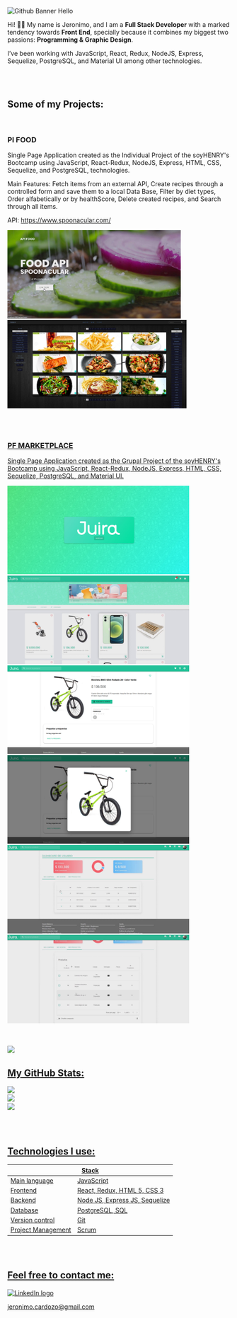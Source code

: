 ![Github Banner Hello](https://user-images.githubusercontent.com/2494062/202928686-7c70bd9f-ba6a-4b84-a07b-737f97c38802.jpg)


Hi! 👋🏻 My name is Jeronimo, and I am a <b>Full Stack Developer</b> with a marked tendency towards <b>Front End</b>, specially because it combines my biggest two passions: <b>Programming & Graphic Design</b>. 

I’ve been working with JavaScript, React, Redux, NodeJS, Express, Sequelize, PostgreSQL, and Material UI among other technologies.

<br/>
<br/>

<h2 align="left">Some of my Projects:</h2>

<br/>

<h3> PI FOOD </h3>
<p>Single Page Application created as the Individual Project of the soyHENRY's Bootcamp using JavaScript, React-Redux, NodeJS, Express, HTML, CSS, Sequelize, and PostgreSQL, technologies.</p>
  
<p>Main Features: Fetch items from an external API, Create recipes through a controlled form and save them to a local Data Base, Filter by diet types, Order alfabetically or by healthScore, Delete created recipes, and Search through all items.</p>

API: https://www.spoonacular.com/
</br>
           
<a href="https://github.com/jdcm182/jdcm182/blob/main/media/screencapture1.jpg"><img height="200" src="./media/screencapture1.jpg" />
<a href="https://github.com/jdcm182/jdcm182/blob/main/media/screencapture2.jpg"><img height="200" src="./media/screencapture2.jpg" />
<!-- <a href="https://github.com/jdcm182/PI-Food-J"> -->


<br/>
<br/>

<h3> PF MARKETPLACE </h3>
  <p>Single Page Application created as the Grupal Project of the soyHENRY's Bootcamp using JavaScript, React-Redux, NodeJS, Express, HTML, CSS, Sequelize, PostgreSQL, and Material UI. </p>
<!---
Main Features: Fetch items from an external API, Create recipes through a controlled form and save them to a local Data Base, Filter by diet types, Order alfabetically or by healthScore, Delete created recipes, and Search through all items.</p>
-->


  
<a href="https://github.com/jdcm182/jdcm182/blob/main/media/PF_screenshot1.jpg"><img height="200" src="./media/PF_screenshot1.jpg" />
<a href="https://github.com/jdcm182/jdcm182/blob/main/media/PF_screenshot2.jpg"><img height="200" src="./media/PF_screenshot2.jpg" />
<a href="https://github.com/jdcm182/jdcm182/blob/main/media/PF_screenshot3.jpg"><img height="200" src="./media/PF_screenshot3.jpg" />
<a href="https://github.com/jdcm182/jdcm182/blob/main/media/PF_screenshot4.jpg"><img height="200" src="./media/PF_screenshot4.jpg" />
<a href="https://github.com/jdcm182/jdcm182/blob/main/media/PF_screenshot5.jpg"><img height="200" src="./media/PF_screenshot5.jpg" />
<a href="https://github.com/jdcm182/jdcm182/blob/main/media/PF_screenshot6.jpg"><img height="200" src="./media/PF_screenshot6.jpg" />
<!-- <a href="https://github.com/jdcm182/PF-Henry-PT07G06-FRONT"> -->

  
  <br/>
  <br/>

<img src="./media/git_merge.gif" />

<h2 align="left">My GitHub Stats:</h2>
<!-- <a href="https://github.com/ryo-ma/github-profile-trophy"><img src="https://github-profile-trophy.vercel.app/?username=jdcm182" alt="github trophys" /></a> --->
  
![](https://github-readme-stats.vercel.app/api?username=jdcm182&theme=dark&hide_border=false&include_all_commits=true&count_private=true)<br/>
![](https://github-readme-streak-stats.herokuapp.com/?user=jdcm182&theme=dark&hide_border=false)<br/>
![](https://github-readme-stats.vercel.app/api/top-langs/?username=jdcm182&theme=dark&hide_border=false&include_all_commits=false&count_private=false&layout=compact)
  
  
  <br/>
  <br/>

  <h2 align="left"> Technologies I use: </h2>
  <p>
    <table>
      <thead>  <tr> <th colspan="2"> Stack </th> </tr> </thead>
      <tbody>
        <tr>
          <td> Main language </td>
          <td> JavaScript </td>
        </tr>
        <tr>
          <td> Frontend </td>
          <td> React, Redux, HTML 5, CSS 3 </td>
        </tr>
        <tr>
          <td> Backend </td>
          <td> Node JS, Express JS, Sequelize </td>
        </tr>
        <tr>
          <td> Database </td>
          <td> PostgreSQL, SQL </td>
        </tr>
        <tr>
          <td> Version control </td>
          <td> Git </td>
        </tr>
        <tr>
          <td> Project Management </td>
          <td> Scrum </td>
        </tr>
      </tbody>
  </table>
  
  <br/>
  <br/>
  

<h2 align="left"> Feel free to contact me: </h2>
  
<p align="left">
<a href="https://www.linkedin.com/in/jeronimo-cardozo-dev" target="blank">
  <img align="center" src="https://raw.githubusercontent.com/rahuldkjain/github-profile-readme-generator/master/src/images/icons/Social/linked-in-alt.svg" alt="LinkedIn logo" height="30" width="40" /> 
  <!-- <br/>LinkedIn profile --->
  </a>
</p>
  
  <a href=mailto:jeronimo.cardozo@gmail.com>jeronimo.cardozo@gmail.com</a>
  
  

<!---
- 👋 Hi, I’m @jdcm182
- 👀 I’m interested in ...
- 🌱 I’m currently learning ...
- 💞️ I’m looking to collaborate on ...
- 📫 How to reach me ...
--->
  
<!---
jdcm182/jdcm182 is a ✨ special ✨ repository because its `README.md` (this file) appears on your GitHub profile.
You can click the Preview link to take a look at your changes.
--->
